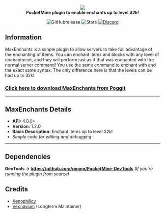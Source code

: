 <p align="center">
    <a href="https://github.com/Xenophilicy/MaxEnchants"><img src="https://github.com/Xenophilicy/MaxEnchants/blob/master/icon.png"></img></a><br>
    <b>PocketMine plugin to enable enchants up to level 32k!</b>
</p>

<p align="center">
    <img alt="GitHubrelease" src="https://img.shields.io/github/v/release/Xenophilicy/MaxEnchants?label=release&sort=semver">
      <img alt="Stars" src= "https://img.shields.io/github/stars/Xenophilicy/MaxEnchants?style=for-the-badge">
    <a href="https://discord.gg/6M9tGyWPjr"><img src="https://img.shields.io/discord/837701868649709568?label=discord&color=7289DA&logo=discord" alt="Discord" /></a>
</p>

## Information
MaxEnchants is a simple plugin to allow servers to take full advantage of the enchanting of items. You can enchant items and blocks with any level of enchantment, and they will perform just as if that was enchanted with the normal server command! You use the same command to enchant with and the exact same syntax. The only difference here is that the levels can be had up to 32k!

### [Click here to download MaxEnchants from Poggit](https://poggit.pmmp.io/p/MaxEnchants/)

***

## MaxEnchants Details
* **API:** 4.0.0+
* **Version:** 1.2.0
* **Basic Description:** Enchant items up to level 32k!
* *Simple code for editing and debugging*
***

## Dependencies
**DevTools → https://github.com/pmmp/PocketMine-DevTools** *(If you're running the plugin from source)*

## Credits
* [Xenophilicy](https://github.com/Xenophilicy/)
* [Vecnavium](https://github.com/Vecnavium/) (Longterm Maintainer)
